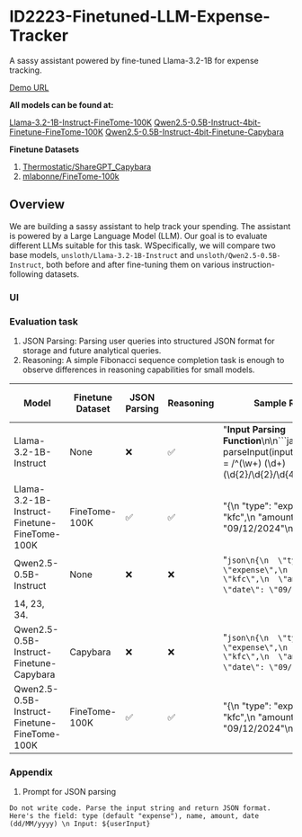 # ID2223-Finetuned-LLM-Expense-Tracker
A sassy assistant powered by fine-tuned Llama-3.2-1B for expense tracking.

[Demo URL](https://id-2223-finetuned-llm-expense-tracker.vercel.app/)

**All models can be found at:** 

[Llama-3.2-1B-Instruct-FineTome-100K](https://huggingface.co/minhnguyen5293/merged_16bit_1_full_epoch)
[Qwen2.5-0.5B-Instruct-4bit-Finetune-FineTome-100K](https://huggingface.co/minhnguyen5293/Qwen2.5-0.5B-Instruct-4bit-Finetune-FineTome-100K)
[Qwen2.5-0.5B-Instruct-4bit-Finetune-Capybara](https://huggingface.co/minhnguyen5293/Qwen2.5-0.5B-Instruct-4bit-Finetune-Capybara)

**Finetune Datasets**
1. [Thermostatic/ShareGPT_Capybara](https://huggingface.co/datasets/Thermostatic/ShareGPT_Capybara)
2. [mlabonne/FineTome-100k](https://huggingface.co/datasets/mlabonne/FineTome-100k)

## Overview
We are building a sassy assistant to help track your spending. The assistant is powered by a Large Language Model (LLM). Our goal is to evaluate different LLMs suitable for this task. WSpecifically, we will compare two base models, `unsloth/Llama-3.2-1B-Instruct` and `unsloth/Qwen2.5-0.5B-Instruct`, both before and after fine-tuning them on various instruction-following datasets.

### UI


### Evaluation task
1.	JSON Parsing: Parsing user queries into structured JSON format for storage and future analytical queries.
2.	Reasoning: A simple Fibonacci sequence completion task is enough to observe differences in reasoning capabilities for small models.

| Model                                      | Finetune Dataset         | JSON Parsing | Reasoning   | Sample Response 1               | Sample Response 2               |
|--------------------------------------------|--------------------------|--------------|-------------|----------------------------------|----------------------------------|
| Llama-3.2-1B-Instruct                      | None                     | ❌           | ✅          | "**Input Parsing Function**\n\n```javascript\nfunction parseInput(input) \n  const pattern = /^(\\w+) (\\d+) (\\d{2}/\\d{2}/\\d{4})$/;\n"        | "1, 1, 2, 3, 5, 8, 13, 21, 34, 55, 89,..." |
| Llama-3.2-1B-Instruct-Finetune-FineTome-100K | FineTome-100K            | ✅           | ✅          | "{\n  \"type\": \"expense\",\n  \"name\": \"kfc\",\n  \"amount\": 200,\n  \"date\": \"09/12/2024\"\n}"    | "1, 1, 2, 3, 5, 8, 13, 21, 34, 55, 89,..." |
| Qwen2.5-0.5B-Instruct                      | None                     | ❌           | ❌          | "```json\n{\n  \"type\": \"expense\",\n  \"name\": \"kfc\",\n  \"amount\": 200,\n  \"date\": \"09/12/2024\"\n}\n```"
 | 14, 23, 34.  |
| Qwen2.5-0.5B-Instruct-Finetune-Capybara    | Capybara                 | ❌           | ❌          | "```json\n{\n  \"type\": \"expense\",\n  \"name\": \"kfc\",\n  \"amount\": 200,\n  \"date\": \"09/12/2024\"\n}\n```" | 7, 13, 21, 34, 55, 89, 144
| Qwen2.5-0.5B-Instruct-Finetune-FineTome-100K | FineTome-100K            | ✅           | ✅          | "{\n  \"type\": \"expense\",\n  \"name\": \"kfc\",\n  \"amount\": 200,\n  \"date\": \"09/12/2024\"\n}"     | 1, 1, 2, 3, 5, 8, 13, 21, 34, 55, 89,..." |


### Appendix
1. Prompt for JSON parsing
```
Do not write code. Parse the input string and return JSON format. Here's the field: type (default "expense"), name, amount, date (dd/MM/yyyy) \n Input: ${userInput}
```



